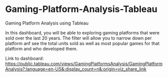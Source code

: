 # Gaming-Platform-Analysis-Tableau
Gaming Platform Analysis using Tableau

In this dashboard, you will be able to exploring gaming platforms that were sold over the last 20 years. The filter will allow you to narrow down per platform anf see the total units sold as well as most popular games for that platform and who developed them. 

Link to dashboard: https://public.tableau.com/views/GamingPlatformsAnalysis/GamingPlatformAnalysis?:language=en-US&:display_count=n&:origin=viz_share_link
